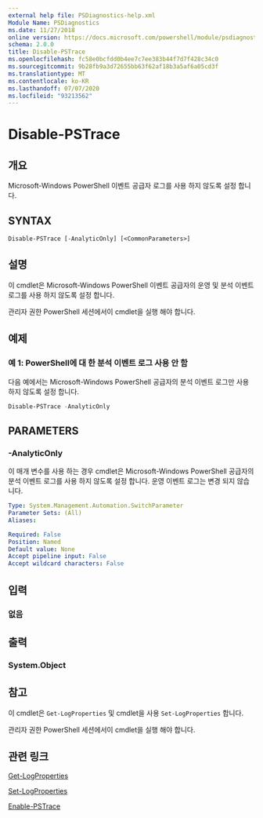 ```yaml
---
external help file: PSDiagnostics-help.xml
Module Name: PSDiagnostics
ms.date: 11/27/2018
online version: https://docs.microsoft.com/powershell/module/psdiagnostics/disable-pstrace?view=powershell-5.1&WT.mc_id=ps-gethelp
schema: 2.0.0
title: Disable-PSTrace
ms.openlocfilehash: fc58e0bcfdd0b4ee7c7ee383b44f7d7f428c34c0
ms.sourcegitcommit: 9b28fb9a3d72655bb63f62af18b3a5af6a05cd3f
ms.translationtype: MT
ms.contentlocale: ko-KR
ms.lasthandoff: 07/07/2020
ms.locfileid: "93213562"
---
```

# Disable-PSTrace

## 개요
Microsoft-Windows PowerShell 이벤트 공급자 로그를 사용 하지 않도록 설정 합니다.

## SYNTAX

```
Disable-PSTrace [-AnalyticOnly] [<CommonParameters>]
```

## 설명

이 cmdlet은 Microsoft-Windows PowerShell 이벤트 공급자의 운영 및 분석 이벤트 로그를 사용 하지 않도록 설정 합니다.

관리자 권한 PowerShell 세션에서이 cmdlet을 실행 해야 합니다.

## 예제

### 예 1: PowerShell에 대 한 분석 이벤트 로그 사용 안 함

다음 예에서는 Microsoft-Windows PowerShell 공급자의 분석 이벤트 로그만 사용 하지 않도록 설정 합니다.

```powershell
Disable-PSTrace -AnalyticOnly
```

## PARAMETERS

### -AnalyticOnly

이 매개 변수를 사용 하는 경우 cmdlet은 Microsoft-Windows PowerShell 공급자의 분석 이벤트 로그를 사용 하지 않도록 설정 합니다. 운영 이벤트 로그는 변경 되지 않습니다.

```yaml
Type: System.Management.Automation.SwitchParameter
Parameter Sets: (All)
Aliases:

Required: False
Position: Named
Default value: None
Accept pipeline input: False
Accept wildcard characters: False
```

## 입력

### 없음

## 출력

### System.Object

## 참고

이 cmdlet은 `Get-LogProperties` 및 cmdlet을 사용 `Set-LogProperties` 합니다.

관리자 권한 PowerShell 세션에서이 cmdlet을 실행 해야 합니다.

## 관련 링크

[Get-LogProperties](Get-LogProperties.md)

[Set-LogProperties](Set-LogProperties.md)

[Enable-PSTrace](Enable-PSTrace.md)
